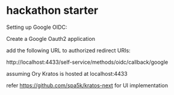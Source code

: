 # hackathon starter

Setting up Google OIDC:

Create a Google Oauth2 application

add the following URL to authorized redirect URIs:

http://localhost:4433/self-service/methods/oidc/callback/google

assuming Ory Kratos is hosted at localhost:4433

refer https://github.com/spa5k/kratos-next for UI implementation
